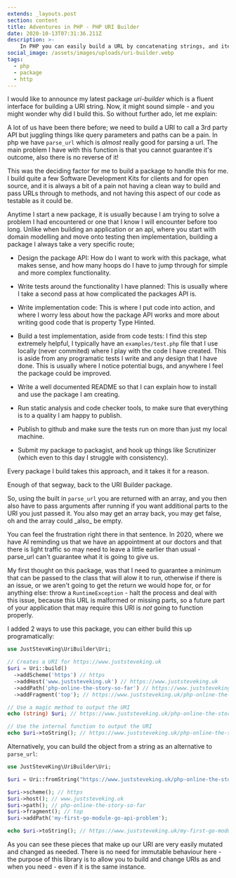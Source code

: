 ```yaml
---
extends: _layouts.post
section: content
title: Adventures in PHP - PHP URI Builder
date: 2020-10-13T07:31:36.211Z
description: >-
    In PHP you can easily build a URL by concatenating strings, and iterate that process nicely. However, I hate this approach. It doesn't feel true to OOP, and it definitely isn't testable
social_image: /assets/images/uploads/uri-builder.webp
tags:
  - php
  - package
  - http
---
```


I would like to announce my latest package *uri-builder* which is a fluent
interface for building a URI string. Now, it might sound simple - and you
might wonder why did I build this. So without further ado, let me explain:


A lot of us have been there before; we need to build a URI to call a 3rd party API but juggling things like query parameters and paths can be a pain. In php we have `parse_url` which is *almost* really good for parsing a url. The main problem I have with this function is that you cannot guarantee it's outcome, also there is no reverse of it!


This was the deciding factor for me to build a package to handle this for me. I build quite a few Software Development Kits for clients and for open source, and it is always a bit of a pain not having a clean way to build and pass URLs through to methods, and not having this aspect of our code as testable as it could be.


Anytime I start a new package, it is usually because I am trying to solve a problem I had encountered or one that I know I will encounter before too long. Unlike when building an application or an api, where you start with domain modelling and move onto testing then implementation, building a package I always take a very specific route;


* Design the package API: How do I want to work with this package, what makes sense, and how many hoops do I have to jump through for simple and more complex functionality.

* Write tests around the functionality I have planned: This is usually where I take a second pass at how complicated the packages API is.

* Write implementation code: This is where I put code into action, and where I worry less about how the package API works and more about writing good code that is property Type Hinted.

* Build a test implementation, aside from code tests: I find this step extremely helpful, I typically have an `examples/test.php` file that I use locally (never commited) where I play with the code I have created. This is aside from any programatic tests I write and any design that I have done. This is usually where I notice potential bugs, and anywhere I feel the package could be improved.

* Write a well documented README so that I can explain how to install and use the package I am creating.

* Run static analysis and code checker tools, to make sure that everything is to a quality I am happy to publish.

* Publish to github and make sure the tests run on more than just my local machine.

* Submit my package to packagist, and hook up things like Scrutinizer (which even to this day I struggle with consistency).


Every package I build takes this approach, and it takes it for a reason.


Enough of that segway, back to the URI Builder package.


So, using the built in `parse_url` you are returned with an array, and you then also have to pass arguments after running if you want additional parts to the URI you just passed it. You also may get an array back, you may get false, oh and the array could \_also\_ be empty.


You can feel the frustration right there in that sentence. In 2020, where we have AI reminding us that we have an appointment at our doctors and that there is light traffic so may need to leave a little earlier than usual - parse_url can't guarantee what it is going to give us.


My first thought on this package, was that I need to guarantee a minimum that can be passed to the class that will alow it to run, otherwise if there is an issue, or we aren't going to get the return we would hope for, or for anything else: throw a `RuntimeException` - halt the process and deal with this issue, because this URL is malformed or missing parts, so a future part of your application that may require this URI is *not* going to function properly.


I added 2 ways to use this package, you can either build this up programatically:


```php
use JustSteveKing\UriBuilder\Uri;

// Creates a URI for https://www.juststeveking.uk
$uri = Uri::build()
  ->addScheme('https') // https
  ->addHost('www.juststeveking.uk') // https://www.juststeveking.uk
  ->addPath('php-online-the-story-so-far') // https://www.juststeveking.uk/php-online-the-story-so-far
  ->addFragment('top'); // https://www.juststeveking.uk/php-online-the-story-so-far#top

// Use a magic method to output the URI
echo (string) $uri; // https://www.juststeveking.uk/php-online-the-story-so-far#top

// Use the internal function to output the URI
echo $uri->toString(); // https://www.juststeveking.uk/php-online-the-story-so-far#top
```


Alternatively, you can build the object from a string as an alternative to `parse_url`:


```php
use JustSteveKing\UriBuilder\Uri;

$uri = Uri::fromString("https://www.juststeveking.uk/php-online-the-story-so-far#top");

$uri->scheme(); // https
$uri->host(); // www.juststeveking.uk
$uri->path(); // php-online-the-story-so-far
$uri->fragment(); // top
$uri->addPath('my-first-go-module-go-api-problem');

echo $uri->toString(); // https://www.juststeveking.uk/my-first-go-module-go-api-problem#top
```

As you can see these pieces that make up our URI are very easily mutated and changed as needed. There is no need for immutable behaviour here - the purpose of this library is to allow you to build and change URIs as and when you need - even if it is the same instance.